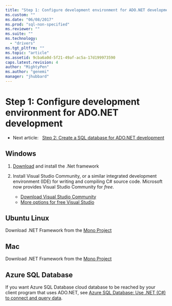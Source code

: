 ```yaml
---
title: "Step 1: Configure development environment for ADO.NET development | Microsoft Docs"
ms.custom: ""
ms.date: "06/08/2017"
ms.prod: "sql-non-specified"
ms.reviewer: ""
ms.suite: ""
ms.technology: 
  - "drivers"
ms.tgt_pltfrm: ""
ms.topic: "article"
ms.assetid: 9cba6a0d-5f21-49af-ac5a-17d199973590
caps.latest.revision: 4
author: "MightyPen"
ms.author: "genemi"
manager: "jhubbard"
---
```

# Step 1: Configure development environment for ADO.NET development

- Next article:&nbsp;&nbsp;&nbsp;[Step 2: Create a SQL database for ADO.NET development](../../connect/ado-net/step-2-create-a-sql-database-for-ado-net-development.md)  

## Windows
  
1. [Download](https://www.microsoft.com/net) and install the .Net framework  
  
2. Install Visual Studio Community, or a similar integrated development environment (IDE) for writing and compiling C# source code.  Microsoft now provides Visual Studio Community for *free*.  
      - [Download Visual Studio Community](http://www.visualstudio.com/products/visual-studio-community-vs)  
      - [More options for free Visual Studio](http://www.visualstudio.com/products/free-developer-offers-vs.aspx)  
  
  
## Ubuntu Linux  
  
Download .NET Framework from the [Mono Project][linkid-mono-project]
  
## Mac  
  
Download .NET Framework from the [Mono Project][linkid-mono-project]

## Azure SQL Database

If you want Azure SQL Database cloud database to be reached by your client program that uses ADO.NET, see [Azure SQL Database: Use .NET (C&#x23;) to connect and query data](/azure/sql-database/sql-database-connect-query-dotnet-nosuch-testing).

[linkid-mono-project]: http://www.mono-project.com/
